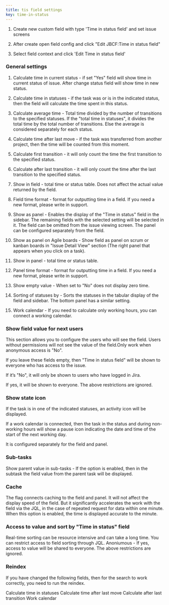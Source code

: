 ```yaml
---
title: tis field settings
key: time-in-status
---
```


1. Create new custom field with type 'Time in status field' and set issue screens

2. After create open field config and click "Edit JBCF:Time in status field"
   
3. Select field context and click 'Edit Time in status field'

### General settings ### 

1. Calculate time in current status - if set "Yes" field will show time in current status of issue.
After change status field will show time in new status.
2. Calculate time in statuses - if the task was or is in the indicated status, then the field will calculate the time spent in this status.
3. Calculate average time - Total time divided by the number of transitions to the specified statuses.
If the "total time in statuses", it divides the total time by the total number of transitions. Else the average is considered separately for each status.
4. Calculate time after last move - if the task was transferred from another project, then the time will be counted from this moment.
5. Calculate first transition - it will only count the time the first transition to the specified status.
6. Calculate after last transition - it will only count the time after the last transition to the specified status.
7. Show in field - total time or status table. Does not affect the actual value returned by the field.
8. Field time format - format for outputting time in a field. If you need a new format, please write in support.
9. Show as panel - Enables the display of the "Time in status" field in the sidebar. The remaining fields with the selected setting will be selected in it. The field can be omitted from the issue viewing screen. The panel can be configured separately from the field.

10. Show as panel on Agile boards - Show field as panel on scrum or kanban boards in "Issue Detail View" section (The right panel that appears when you click on a task).
11. Show in panel - total time or status table.
12. Panel time format - format for outputting time in a field. If you need a new format, please write in support.
13. Show empty value - When set to "No" does not display zero time.
14. Sorting of statuses by - Sorts the statuses in the tabular display of the field and sidebar.
The bottom panel has a similar setting.
15. Work calendar - If you need to calculate only working hours, you can connect a working calendar.

### Show field value for next users ###
This section allows you to configure the users who will see the field. Users without permissions will not see the value of the field.Only work when anonymous access is "No".

If you leave these fields empty, then "Time in status field" will be shown to everyone who has access to the issue.

If it’s "No", it will only be shown to users who have logged in Jira.

If yes, it will be shown to everyone. The above restrictions are ignored.

### Show state icon ###
If the task is in one of the indicated statuses, an activity icon will be displayed.

If a work calendar is connected, then the task in the status and during non-working hours will show a pause icon indicating the date and time of the start of the next working day.

It is configured separately for the field and panel.

### Sub-tasks ### 
Show parent value in sub-tasks - If the option is enabled, then in the subtask the field value from the parent task will be displayed.

### Cache ### 
The flag connects caching to the field and panel.
It will not affect the display speed of the field. But it significantly accelerates the work with the field via the JQL, in the case of repeated request for data within one minute.
When this option is enabled, the time is displayed accurate to the minute.

### Access to value and sort by "Time in status" field ###
Real-time sorting can be resource intensive and can take a long time. You can restrict access to field sorting through JQL.
Anoniumous - If yes, access to value will be shared to everyone. The above restrictions are ignored.

### Reindex ### 
If you have changed the following fields, then for the search to work correctly, you need to run the reindex.

Calculate time in statuses
Calculate time after last move
Calculate after last transition
Work calendar

